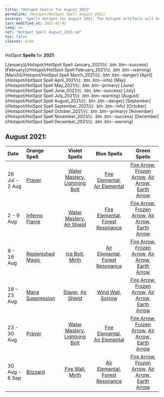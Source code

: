 ```yaml
---
title: "Hotspot Spells for August 2021"
permalink: /Hotspot/HotSpot Spell August_2021/
excerpt: "Spells Hotspot for August 2021. The hotspot artifacts will be updated at 05:00 on Mon. After the update, players will get an orange artifact that is a component of one of hotspot artifacts upon completing a certain number of Horoscopes"
last_modified_at: 2021-02-02
lang: en
ref: "HotSpot Spell August_2021.md"
toc: false
classes: wide
---
```


  HotSpot **Spells** for **2021:**

  [January](/Hotspot/HotSpot Spell January_2021/){: .btn .btn--success} [February](/Hotspot/HotSpot Spell February_2021/){: .btn .btn--warning} [March](/Hotspot/HotSpot Spell March_2021/){: .btn .btn--danger} [April](/Hotspot/HotSpot Spell April_2021/){: .btn .btn--info} [May](/Hotspot/HotSpot Spell May_2021/){: .btn .btn--primary} [June](/Hotspot/HotSpot Spell June_2021/){: .btn .btn--success} [July](/Hotspot/HotSpot Spell July_2021/){: .btn .btn--warning} [August](/Hotspot/HotSpot Spell August_2021/){: .btn .btn--danger} [September](/Hotspot/HotSpot Spell September_2021/){: .btn .btn--info} [October](/Hotspot/HotSpot Spell October_2021/){: .btn .btn--primary} [November](/Hotspot/HotSpot Spell November_2021/){: .btn .btn--success} [December](/Hotspot/HotSpot Spell December_2021/){: .btn .btn--warning} 

## August 2021:

  |  Date  |  Orange Spell  |  Violet Spells  | Blue Spells | Green Spells |
  |:-------|:---------------|:---------------:|:-----------:|:------------:|
  | 26 Jul - 2 Aug | [ Prayer](/Items/her_25/) | [ Water Mastery](/Items/her_44/), [ Lightning Bolt](/Items/her_20/) | [ Fire Elemental](/Items/her_148/), [ Air Elemental](/Items/her_145/) | [ Fire Arrow](/Items/her_111/), [ Frozen Arrow](/Items/her_35/), [ Air Arrow](/Items/her_138/), [ Earth Arrow](/Items/her_98/) |
  | 2 - 9 Aug | [ Inferno Flame](/Items/her_27/) | [ Water Mastery](/Items/her_44/), [ Air Shield](/Items/her_127/) | [ Fire Elemental](/Items/her_148/), [ Forest Resonance](/Items/her_43/) | [ Fire Arrow](/Items/her_111/), [ Frozen Arrow](/Items/her_35/), [ Air Arrow](/Items/her_138/), [ Earth Arrow](/Items/her_98/) |
  | 9 - 16 Aug | [ Replenished Magic](/Items/her_104/) | [ Ice Bolt](/Items/her_136/), [ Mirth](/Items/her_103/) | [ Air Elemental](/Items/her_145/), [ Forest Resonance](/Items/her_43/) | [ Fire Arrow](/Items/her_111/), [ Frozen Arrow](/Items/her_35/), [ Air Arrow](/Items/her_138/), [ Earth Arrow](/Items/her_98/) |
  | 16 - 23 Aug | [ Mana Suppression](/Items/her_59/) | [ Slayer](/Items/her_55/), [ Air Shield](/Items/her_127/) | [ Wind Wall](/Items/her_146/), [ Sorrow](/Items/her_133/) | [ Fire Arrow](/Items/her_111/), [ Frozen Arrow](/Items/her_35/), [ Air Arrow](/Items/her_138/), [ Earth Arrow](/Items/her_98/) |
  | 23 - 30 Aug | [ Prayer](/Items/her_25/) | [ Water Mastery](/Items/her_44/), [ Lightning Bolt](/Items/her_20/) | [ Fire Elemental](/Items/her_148/), [ Air Elemental](/Items/her_145/) | [ Fire Arrow](/Items/her_111/), [ Frozen Arrow](/Items/her_35/), [ Air Arrow](/Items/her_138/), [ Earth Arrow](/Items/her_98/) |
  | 30 Aug - 6 Sep | [ Blizzard](/Items/her_86/) | [ Fire Wall](/Items/her_117/), [ Mirth](/Items/her_103/) | [ Air Elemental](/Items/her_145/), [ Forest Resonance](/Items/her_43/) | [ Fire Arrow](/Items/her_111/), [ Frozen Arrow](/Items/her_35/), [ Air Arrow](/Items/her_138/), [ Earth Arrow](/Items/her_98/) |
